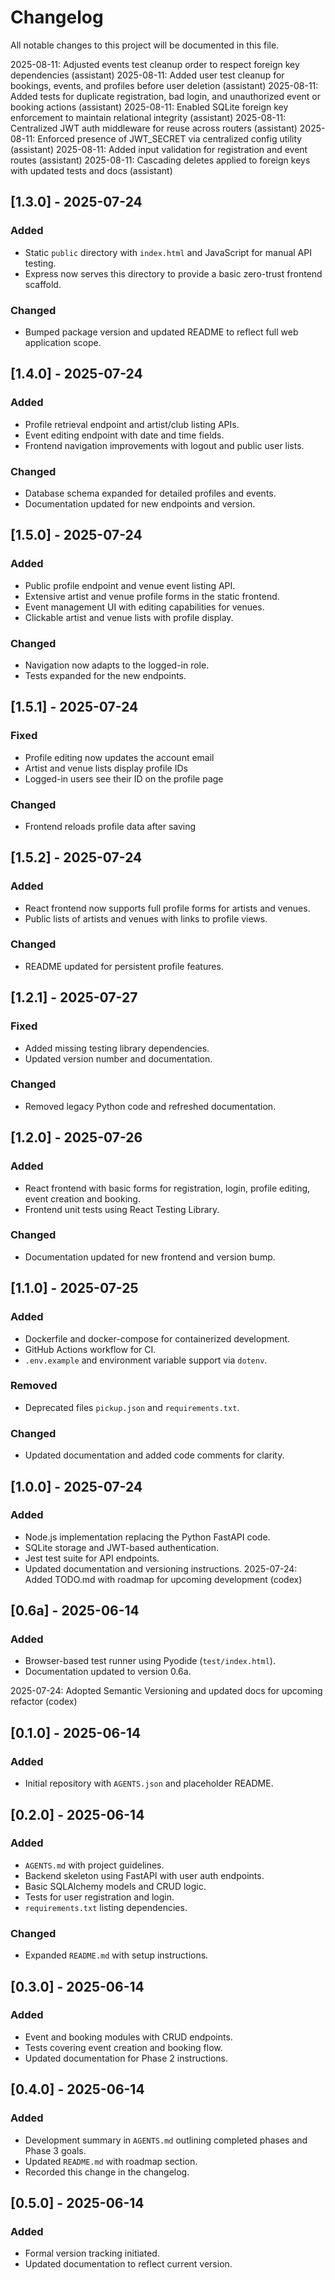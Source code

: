 # Changelog

All notable changes to this project will be documented in this file.

2025-08-11: Adjusted events test cleanup order to respect foreign key dependencies (assistant)
2025-08-11: Added user test cleanup for bookings, events, and profiles before user deletion (assistant)
2025-08-11: Added tests for duplicate registration, bad login, and unauthorized event or booking actions (assistant)
2025-08-11: Enabled SQLite foreign key enforcement to maintain relational integrity (assistant)
2025-08-11: Centralized JWT auth middleware for reuse across routers (assistant)
2025-08-11: Enforced presence of JWT_SECRET via centralized config utility (assistant)
2025-08-11: Added input validation for registration and event routes (assistant)
2025-08-11: Cascading deletes applied to foreign keys with updated tests and docs (assistant)

## [1.3.0] - 2025-07-24
### Added
- Static `public` directory with `index.html` and JavaScript for manual API testing.
- Express now serves this directory to provide a basic zero-trust frontend scaffold.
### Changed
- Bumped package version and updated README to reflect full web application scope.

## [1.4.0] - 2025-07-24
### Added
- Profile retrieval endpoint and artist/club listing APIs.
- Event editing endpoint with date and time fields.
- Frontend navigation improvements with logout and public user lists.
### Changed
- Database schema expanded for detailed profiles and events.
- Documentation updated for new endpoints and version.

## [1.5.0] - 2025-07-24
### Added
- Public profile endpoint and venue event listing API.
- Extensive artist and venue profile forms in the static frontend.
- Event management UI with editing capabilities for venues.
- Clickable artist and venue lists with profile display.
### Changed
- Navigation now adapts to the logged-in role.
- Tests expanded for the new endpoints.

## [1.5.1] - 2025-07-24
### Fixed
- Profile editing now updates the account email
- Artist and venue lists display profile IDs
- Logged-in users see their ID on the profile page
### Changed
- Frontend reloads profile data after saving

## [1.5.2] - 2025-07-24
### Added
- React frontend now supports full profile forms for artists and venues.
- Public lists of artists and venues with links to profile views.
### Changed
- README updated for persistent profile features.

## [1.2.1] - 2025-07-27
### Fixed
- Added missing testing library dependencies.
- Updated version number and documentation.
### Changed
- Removed legacy Python code and refreshed documentation.

## [1.2.0] - 2025-07-26
### Added
- React frontend with basic forms for registration, login, profile editing, event creation and booking.
- Frontend unit tests using React Testing Library.
### Changed
- Documentation updated for new frontend and version bump.

## [1.1.0] - 2025-07-25
### Added
- Dockerfile and docker-compose for containerized development.
- GitHub Actions workflow for CI.
- `.env.example` and environment variable support via `dotenv`.
### Removed
- Deprecated files `pickup.json` and `requirements.txt`.
### Changed
- Updated documentation and added code comments for clarity.

## [1.0.0] - 2025-07-24
### Added
- Node.js implementation replacing the Python FastAPI code.
- SQLite storage and JWT-based authentication.
- Jest test suite for API endpoints.
- Updated documentation and versioning instructions.
2025-07-24: Added TODO.md with roadmap for upcoming development (codex)

## [0.6a] - 2025-06-14
### Added
- Browser-based test runner using Pyodide (`test/index.html`).
- Documentation updated to version 0.6a.

2025-07-24: Adopted Semantic Versioning and updated docs for upcoming refactor (codex)

## [0.1.0] - 2025-06-14
### Added
- Initial repository with `AGENTS.json` and placeholder README.



## [0.2.0] - 2025-06-14
### Added
- `AGENTS.md` with project guidelines.
- Backend skeleton using FastAPI with user auth endpoints.
- Basic SQLAlchemy models and CRUD logic.
- Tests for user registration and login.
- `requirements.txt` listing dependencies.
### Changed
- Expanded `README.md` with setup instructions.

## [0.3.0] - 2025-06-14
### Added
- Event and booking modules with CRUD endpoints.
- Tests covering event creation and booking flow.
- Updated documentation for Phase 2 instructions.

## [0.4.0] - 2025-06-14
### Added
- Development summary in `AGENTS.md` outlining completed phases and Phase 3 goals.
- Updated `README.md` with roadmap section.
- Recorded this change in the changelog.

## [0.5.0] - 2025-06-14
### Added
- Formal version tracking initiated.
- Updated documentation to reflect current version.
